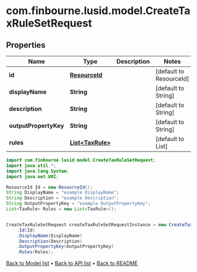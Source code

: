 # com.finbourne.lusid.model.CreateTaxRuleSetRequest

## Properties

Name | Type | Description | Notes
------------ | ------------- | ------------- | -------------
**id** | [**ResourceId**](ResourceId.md) |  | [default to ResourceId]
**displayName** | **String** |  | [default to String]
**description** | **String** |  | [default to String]
**outputPropertyKey** | **String** |  | [default to String]
**rules** | [**List&lt;TaxRule&gt;**](TaxRule.md) |  | [default to List<TaxRule>]

```java
import com.finbourne.lusid.model.CreateTaxRuleSetRequest;
import java.util.*;
import java.lang.System;
import java.net.URI;

ResourceId Id = new ResourceId();
String DisplayName = "example DisplayName";
String Description = "example Description";
String OutputPropertyKey = "example OutputPropertyKey";
List<TaxRule> Rules = new List<TaxRule>();


CreateTaxRuleSetRequest createTaxRuleSetRequestInstance = new CreateTaxRuleSetRequest()
    .Id(Id)
    .DisplayName(DisplayName)
    .Description(Description)
    .OutputPropertyKey(OutputPropertyKey)
    .Rules(Rules);
```


[Back to Model list](../README.md#documentation-for-models) &#8226; [Back to API list](../README.md#documentation-for-api-endpoints) &#8226; [Back to README](../README.md)
